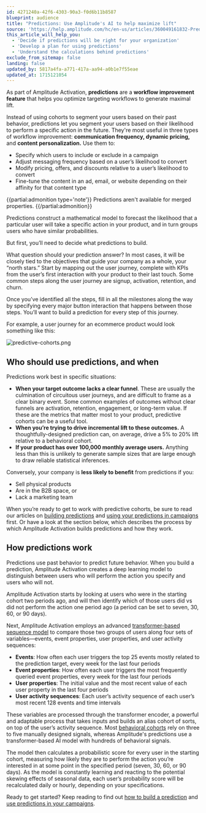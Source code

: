 ```yaml
---
id: 4271240a-42f6-4303-90a3-f0d6b11b8587
blueprint: audience
title: "Predictions: Use Amplitude's AI to help maximize lift"
source: 'https://help.amplitude.com/hc/en-us/articles/360049161832-Predictions-Use-Amplitude-s-AI-to-help-maximize-lift'
this_article_will_help_you:
  - 'Decide if predictions will be right for your organization'
  - 'Develop a plan for using predictions'
  - 'Understand the calculations behind predictions'
exclude_from_sitemap: false
landing: false
updated_by: 5817a4fa-a771-417a-aa94-a0b1e7f55eae
updated_at: 1715121054
---
```

As part of Amplitude Activation, **predictions** are a **workflow improvement feature** that helps you optimize targeting workflows to generate maximal lift. 

Instead of using cohorts to segment your users based on their past behavior, predictions let you segment your users based on their likelihood to perform a specific action in the future. They're most useful in three types of workflow improvement: **communication frequency, dynamic pricing,** and **content personalization.** Use them to:

* Specify which users to include or exclude in a campaign
* Adjust messaging frequency based on a user’s likelihood to convert
* Modify pricing, offers, and discounts relative to a user’s likelihood to convert
* Fine-tune the content in an ad, email, or website depending on their affinity for that content type

{{partial:admonition type='note'}}
Predictions aren't available for merged properties.
{{/partial:admonition}}

Predictions construct a mathematical model to forecast the likelihood that a particular user will take a specific action in your product, and in turn groups users who have similar probabilities.

But first, you’ll need to decide what predictions to build.

What question should your prediction answer? In most cases, it will be closely tied to the objectives that guide your company as a whole, your “north stars.” Start by mapping out the user journey, complete with KPIs from the user’s first interaction with your product to their last touch. Some common steps along the user journey are signup, activation, retention, and churn.

Once you’ve identified all the steps, fill in all the milestones along the way by specifying every major button interaction that happens between those steps. You’ll want to build a prediction for every step of this journey.

For example, a user journey for an ecommerce product would look something like this:

![predictive-cohorts.png](/docs/output/img/audiences/predictive-cohorts-png.png)

## Who should use predictions, and when

Predictions work best in specific situations: 

* **When your target outcome lacks a clear funnel**. These are usually the culmination of circuitous user journeys, and are difficult to frame as a clear binary event. Some common examples of outcomes without clear funnels are activation, retention, engagement, or long-term value. If these are the metrics that matter most to your product, predictive cohorts can be a useful tool.
* **When you’re trying to drive incremental lift to these outcomes.** A thoughtfully-designed prediction can, on average, drive a 5% to 20% lift relative to a behavioral cohort.
* **If your product has over 100,000 monthly average users.** Anything less than this is unlikely to generate sample sizes that are large enough to draw reliable statistical inferences.

Conversely, your company is **less likely to benefit** from predictions if you:

* Sell physical products
* Are in the B2B space, or
* Lack a marketing team

When you’re ready to get to work with predictive cohorts, be sure to read our articles on [building predictions](/docs/data/audiences/predictions-build) and [using your predictions in campaigns](/docs/data/audiences/predictions-use) first. Or have a look at the section below, which describes the process by which Amplitude Activation builds predictions and how they work.

## How predictions work

Predictions use past behavior to predict future behavior. When you build a prediction, Amplitude Activation creates a deep learning model to distinguish between users who will perform the action you specify and users who will not.

Amplitude Activation starts by looking at users who were in the starting cohort two periods ago, and will then identify which of those users did vs did not perform the action one period ago (a period can be set to seven, 30, 60, or 90 days).

Next, Amplitude Activation employs an advanced [transformer-based sequence model](https://en.wikipedia.org/wiki/Transformer_(machine_learning_model)) to compare those two groups of users along four sets of variables—events, event properties, user properties, and user activity sequences:

* **Events**: How often each user triggers the top 25 events mostly related to the prediction target, every week for the last four periods
* **Event properties**: How often each user triggers the most frequently queried event properties, every week for the last four periods
* **User properties**: The initial value and the most recent value of each user property in the last four periods
* **User activity sequences**: Each user’s activity sequence of each user’s most recent 128 events and time intervals

These variables are processed through the transformer encoder, a powerful and adaptable process that takes inputs and builds an alias cohort of sorts, on top of the user’s activity sequence. Most [behavioral cohorts](/docs/analytics/behavioral-cohorts) rely on three to five manually designed signals, whereas Amplitude's predictions use a transformer-based AI model with hundreds of behavioral signals.

The model then calculates a probabilistic score for every user in the starting cohort, measuring how likely they are to perform the action you’re interested in at some point in the specified period (seven, 30, 60, or 90 days). As the model is constantly learning and reacting to the potential skewing effects of seasonal data, each user’s probability score will be recalculated daily or hourly, depending on your specifications.

Ready to get started? Keep reading to find out [how to build a prediction](/docs/data/audiences/predictions-build) and [use predictions in your campaigns](/docs/data/audiences/predictions-use).